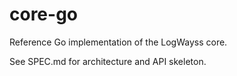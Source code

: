 # core-go

Reference Go implementation of the LogWayss core.

See SPEC.md for architecture and API skeleton.
